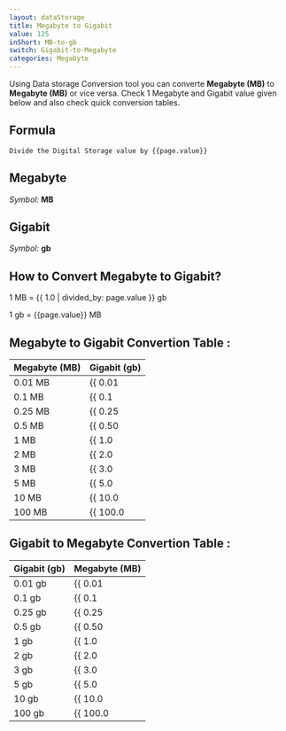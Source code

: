 ```yaml
---
layout: dataStorage
title: Megabyte to Gigabit
value: 125
inShort: MB-to-gb
switch: Gigabit-to-Megabyte
categories: Megabyte
---
```


Using Data storage Conversion tool you can converte **Megabyte (MB)** to **Megabyte (MB)** or vice versa. Check 1 Megabyte and Gigabit value given below and also check quick conversion tables.

## Formula
`Divide the Digital Storage value by {{page.value}}`

## Megabyte
*Symbol:* **MB**

## Gigabit
*Symbol:* **gb**

## How to Convert Megabyte to Gigabit?

1 MB = {{ 1.0 | divided_by: page.value }} gb

1 gb = {{page.value}} MB


## Megabyte to Gigabit Convertion Table :

| Megabyte (MB) | Gigabit (gb) |
| ---- | ---- |
| 0.01 MB | {{ 0.01 | divided_by: page.value }} gb |
| 0.1 MB | {{ 0.1 | divided_by: page.value }} gb |
| 0.25 MB | {{ 0.25 | divided_by: page.value }} gb |
| 0.5 MB | {{ 0.50 | divided_by: page.value }} gb |
| 1 MB | {{ 1.0 | divided_by: page.value }} gb |
| 2 MB | {{ 2.0 | divided_by: page.value }} gb |
| 3 MB | {{ 3.0 | divided_by: page.value }} gb |
| 5 MB | {{ 5.0 | divided_by: page.value }} gb |
| 10 MB | {{ 10.0 | divided_by: page.value }} gb |
| 100 MB | {{ 100.0 | divided_by: page.value }} gb |

## Gigabit to Megabyte Convertion Table :

| Gigabit (gb) | Megabyte (MB) |
| ---- | ---- |
| 0.01 gb | {{ 0.01 | times: page.value }} MB |
| 0.1 gb | {{ 0.1 | times: page.value }} MB |
| 0.25 gb | {{ 0.25 | times: page.value }} MB |
| 0.5 gb | {{ 0.50 | times: page.value }} MB |
| 1 gb | {{ 1.0 | times: page.value }} MB |
| 2 gb | {{ 2.0 | times: page.value }} MB |
| 3 gb | {{ 3.0 | times: page.value }} MB |
| 5 gb | {{ 5.0 | times: page.value }} MB |
| 10 gb | {{ 10.0 | times: page.value }} MB |
| 100 gb | {{ 100.0 | times: page.value }} MB |


<script>
document.getElementById('selectInput')[8].selected = true
document.getElementById('selectOutput')[10].selected = true
</script>
